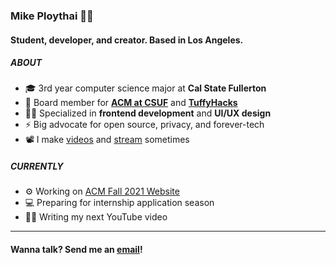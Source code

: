 ### Mike Ploythai 🤙🏼

#### Student, developer, and creator. Based in Los Angeles.

##### ABOUT
- 🎓 3rd year computer science major at **Cal State Fullerton**
- 🏢 Board member for [**ACM at CSUF**](https://acmcsuf.com) and [**TuffyHacks**](https://tuffyhacks.com)
- 💪🏼 Specialized in **frontend development** and **UI/UX design**
- ⚡ Big advocate for open source, privacy, and forever-tech
- 📽 I make [videos](https://youtube.com/channel/UCCM4FmUaCVo2928Yvg-G8rA) and [stream](https://twitch.tv/mikeploythai) sometimes

##### CURRENTLY
- ⚙ Working on [ACM Fall 2021 Website](https://acm-beta.vercel.app)
- 💻 Preparing for internship application season
- ✍🏼 Writing my next YouTube video

***

#### Wanna talk? Send me an [email](mailto:mike@mikeploythai.com)!
